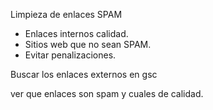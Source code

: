 Limpieza de enlaces SPAM

* Enlaces internos calidad.
* Sitios web que no sean SPAM.
* Evitar penalizaciones.

Buscar los enlaces externos en gsc

ver que enlaces son spam y cuales de calidad.
